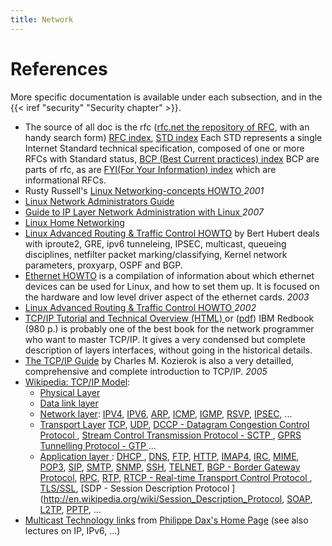 ```yaml
---
title: Network
---
```



# References
More specific documentation is available under each subsection, and
in the {{< iref "security" "Security chapter" >}}.

-   The source of all doc is the rfc
    ([rfc.net the repository of RFC](http://rfc.net),
    with an handy search form)
    [RFC index](http://rfc.net/rfc-index.html),
    [STD index](http://rfc.net/std-index.html) Each STD represents a
    single Internet Standard technical specification, composed of one
    or more RFCs with Standard status,
    [BCP (Best Current practices) index](http://rfc.net/bcp-index.html)
    BCP are parts of rfc, as are
    [FYI(For Your Information) index](http://rfc.net/fyi-index.html)
    which are informational RFCs.
-   Rusty Russell's
    [Linux Networking-concepts HOWTO
    ](http://www.netfilter.org/documentation/HOWTO/networking-concepts-HOWTO.html)
    _2001_
-   [Linux Network Administrators Guide
    ](http://www.faqs.org/docs/linux_network/)
-   [Guide to IP Layer Network Administration with Linux
    ](http://linux-ip.net/html/)
    _2007_
-   [Linux Home Networking](http://www.linuxhomenetworking.com/#Linux)
-   [Linux Advanced Routing & Traffic Control HOWTO](http://lartc.org/howto/)
    by Bert Hubert deals with iproute2, GRE, ipv6 tunneleing, IPSEC, multicast,
    queueing disciplines, netfilter packet marking/classifying,
    Kernel network parameters, proxyarp, OSPF and BGP.
-   [Ethernet HOWTO](http://www.tldp.org/HOWTO/Ethernet-HOWTO.html) is
    a compilation of information about which ethernet devices can be
    used for Linux, and how to set them up. It is focused on the
    hardware and low level driver aspect of the ethernet cards.
    _2003_
-   [Linux Advanced Routing & Traffic Control HOWTO
    ](http://en.tldp.org/HOWTO/Adv-Routing-HOWTO/index.html) _2002_
-   [TCP/IP Tutorial and Technical Overview (HTML)
    ](http://www.redbooks.ibm.com/redbooks/GG243376/)
    or ([pdf](http://www.redbooks.ibm.com/redbooks/pdfs/gg243376.pdf))
    IBM Redbook (980 p.) is probably one of the best book for the
    network programmer who want to master TCP/IP. It gives a very
    condensed but complete description of layers interfaces, without
    going in the historical details.
-   [The TCP/IP Guide](http://www.tcpipguide.com/free/index.htm)
    by Charles M. Kozierok is also a very detailled, comprehensive and
    complete introduction to TCP/IP. _2005_
-   [Wikipedia: TCP/IP Model](http://en.wikipedia.org/wiki/TCP/IP_model):
    -   [Physical Layer](http://en.wikipedia.org/wiki/Physical_layer)
    -   [Data link layer](http://en.wikipedia.org/wiki/Data_link_layer)
    -   [Network layer](http://en.wikipedia.org/wiki/Network_layer):
        [IPV4](http://en.wikipedia.org/wiki/IPv4),
        [IPV6](http://en.wikipedia.org/wiki/IPv6),
        [ARP](http://en.wikipedia.org/wiki/Address_Resolution_Protocol),
        [ICMP](http://en.wikipedia.org/wiki/Internet_Control_Message_Protocol),
        [IGMP](http://en.wikipedia.org/wiki/Internet_Group_Management_Protocol),
        [RSVP](http://en.wikipedia.org/wiki/Resource_Reservation_Protocol),
        [IPSEC](http://en.wikipedia.org/wiki/IP_Security), ...
    -   [Transport Layer](http://en.wikipedia.org/wiki/Transport_layer)
        [TCP](http://en.wikipedia.org/wiki/Transmission_Control_Protocol),
        [UDP](http://en.wikipedia.org/wiki/User_Datagram_Protocol),
        [DCCP - Datagram Congestion Control Protocol
        ](http://en.wikipedia.org/wiki/Datagram_Congestion_Control_Protocol),
        [Stream Control Transmission Protocol - SCTP
        ](http://en.wikipedia.org/wiki/Stream_Control_Transmission_Protocol),
        [GPRS Tunnelling Protocol - GTP
        ](http://en.wikipedia.org/wiki/GPRS_Tunnelling_Protocol)…
    -   [Application layer
        ](http://en.wikipedia.org/wiki/Application_layer):
        [DHCP
        ](http://en.wikipedia.org/wiki/Dynamic_Host_Configuration_Protocol ),
        [DNS](http://en.wikipedia.org/wiki/Domain_name_server),
        [FTP](http://en.wikipedia.org/wiki/File_Transfer_Protocol),
        [HTTP](http://en.wikipedia.org/wiki/Hypertext_Transfer_Protocol),
        [IMAP4](http://en.wikipedia.org/wiki/Internet_Message_Access_Protocol),
        [IRC](http://en.wikipedia.org/wiki/Internet_Relay_Chat),
        [MIME](http://en.wikipedia.org/wiki/MIME),
        [POP3](http://en.wikipedia.org/wiki/Post_Office_Protocol),
        [SIP](http://en.wikipedia.org/wiki/Session_Initiation_Protocol),
        [SMTP](http://en.wikipedia.org/wiki/Simple_Mail_Transfer_Protocol),
        [SNMP](http://en.wikipedia.org/wiki/Simple_Network_Management_Protocol),
        [SSH](http://en.wikipedia.org/wiki/Secure_Shell),
        [TELNET](http://en.wikipedia.org/wiki/TELNET),
        [BGP - Border Gateway Protocol](http://en.wikipedia.org/wiki/Border_Gateway_Protocol),
        [RPC](http://en.wikipedia.org/wiki/Remote_procedure_call),
        [RTP](http://en.wikipedia.org/wiki/Real-time_Transport_Protocol),
        [RTCP - Real-time Transport Control Protocol
        ](http://en.wikipedia.org/wiki/Real-time_Transport_Control_Protocol),
        [TLS/SSL](http://en.wikipedia.org/wiki/Transport_Layer_Security),
        [SDP - Session Description Protocol
        ](http://en.wikipedia.org/wiki/Session_Description_Protocol,
        [SOAP](http://en.wikipedia.org/wiki/SOAP),
        [L2TP](http://en.wikipedia.org/wiki/L2TP),
        [PPTP](http://en.wikipedia.org/wiki/PPTP), …
-   [Multicast Technology links](http://www.infres.enst.fr/~dax/multicast.html)
    from [Philippe Dax's Home Page](http://www.infres.enst.fr/~dax/)
    (see also lectures on IP, IPv6, ...)
